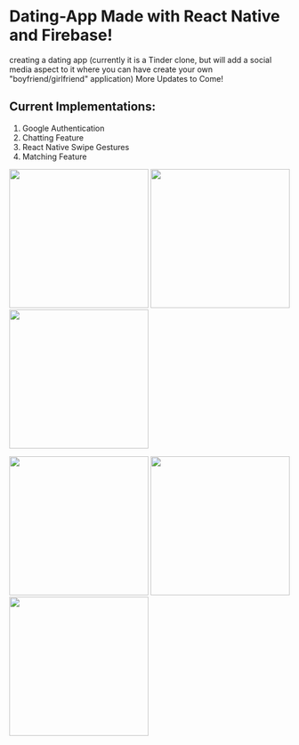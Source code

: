 # Dating-App Made with React Native and Firebase!
creating a dating app (currently it is a Tinder clone, but will add a social media aspect to it where you can have create your own "boyfriend/girlfriend" application)
More Updates to Come!

## Current Implementations: 
1) Google Authentication
2) Chatting Feature
3) React Native Swipe Gestures
4) Matching Feature

<p float="left">
  <img src="https://user-images.githubusercontent.com/43020289/147808015-dc9e5a75-6364-43f4-ac93-d57829ac2f97.PNG" width="250" />
  <img src="https://user-images.githubusercontent.com/43020289/147808018-ff4967d8-f53a-4043-a4bd-f5719caa0964.PNG" width="250" /> 
  <img src="https://user-images.githubusercontent.com/43020289/147808067-ade52abd-a887-42a1-a180-91cb10952afd.jpg" width="250" />
</p>

<p float="left">
  <img src="https://user-images.githubusercontent.com/43020289/147808070-c5cc0a0e-0eb1-4f0d-af49-b677b72b7288.jpg" width="250" />
  <img src="https://user-images.githubusercontent.com/43020289/147808071-dbce7d94-304f-43b5-9f43-54673b38c467.jpg" width="250" /> 
  <img src="(https://user-images.githubusercontent.com/43020289/147808075-0bb843c1-b308-4dfe-b500-3697fb3f301b.PNG)" width="250" />
</p>
